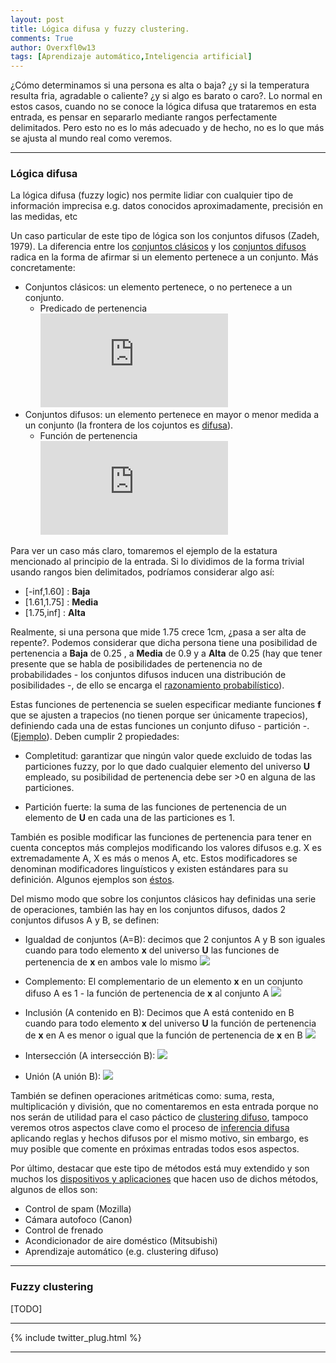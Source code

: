```yaml
---
layout: post
title: Lógica difusa y fuzzy clustering.
comments: True
author: Overxfl0w13
tags: [Aprendizaje automático,Inteligencia artificial]
---
```


¿Cómo determinamos si una persona es alta o baja? ¿y si la temperatura resulta fria, agradable o caliente? ¿y si algo es barato o caro?. Lo normal en estos casos, cuando no se conoce la lógica difusa que trataremos en esta entrada, es pensar en separarlo mediante rangos perfectamente delimitados. Pero esto no es lo más adecuado y de hecho, no es lo que más se ajusta al mundo real como veremos.

___

### Lógica difusa

La lógica difusa (fuzzy logic) nos permite lidiar con cualquier tipo de información imprecisa e.g. datos conocidos aproximadamente, precisión en las medidas, etc

Un caso particular de este tipo de lógica son los conjuntos difusos (Zadeh, 1979). 
La diferencia entre los [conjuntos clásicos](https://es.wikipedia.org/wiki/Conjunto) y los [conjuntos difusos](https://es.wikipedia.org/wiki/Conjunto_difuso) radica en la forma de afirmar si un elemento pertenece a un conjunto. Más concretamente:

* Conjuntos clásicos: un elemento pertenece, o no pertenece a un conjunto.
    * Predicado de pertenencia  ![](https://latex.codecogs.com/gif.latex?P%28x%29%3AU%5Crightarrow%20%5Cleft%20%5C%7B%200%2C1%20%5Cright%20%5C%7D)
* Conjuntos difusos: un elemento pertenece en mayor o menor medida a un conjunto (la frontera de los cojuntos es [difusa](https://i.gyazo.com/f62cf683e06d573f0e48b2a1cd089e0a.png)).
   * Función de pertenencia  ![](https://latex.codecogs.com/gif.latex?%5Cmu%20_%7BA%7D%3AU%5Crightarrow%20%5B0%2C1%5D)

Para ver un caso más claro, tomaremos el ejemplo de la estatura mencionado al principio de la entrada. Si lo dividimos de la forma trivial usando rangos bien delimitados, podríamos considerar algo así:

* [-inf,1.60]  : **Baja**
* [1.61,1.75] : **Media**
* [1.75,inf] : **Alta**

Realmente, si una persona que mide 1.75 crece 1cm, ¿pasa a ser alta de repente?. Podemos considerar que dicha persona tiene una posibilidad de pertenencia a **Baja** de 0.25 , a **Media** de 0.9 y a **Alta** de 0.25 (hay que tener presente que se habla de posibilidades de pertenencia no de probabilidades - los conjuntos difusos inducen una distribución de posibilidades -, de ello se encarga el [razonamiento probabilístico](https://ccc.inaoep.mx/~jagonzalez/AI/Sesion12_RazonamientoProbabilistico.pdf)). 

Estas funciones de pertenencia se suelen especificar mediante funciones **f** que se ajusten a trapecios (no tienen porque ser únicamente trapecios), definiendo cada una de estas funciones un conjunto difuso - partición -. ([Ejemplo](https://i.gyazo.com/c961a07b07d23d37079537d282c55a13.png)).
Deben cumplir 2 propiedades: 

* Completitud: garantizar que ningún valor quede excluido de todas las particiones fuzzy, por lo que dado cualquier elemento del universo **U** empleado, su posibilidad de pertenencia debe ser >0 en alguna de las particiones.

* Partición fuerte: la suma de las funciones de pertenencia de un elemento de **U** en cada una de las particiones es 1.

También es posible modificar las funciones de pertenencia para tener en cuenta conceptos más complejos modificando los valores difusos e.g. X es extremadamente A, X es más o menos A, etc. Estos modificadores se denominan modificadores linguísticos y existen estándares para su definición. Algunos ejemplos son [éstos](https://i.gyazo.com/2059ec8733b503452b6a12323c251203.png).

Del mismo modo que sobre los conjuntos clásicos hay definidas una serie de operaciones, también las hay en los conjuntos difusos, dados 2 conjuntos difusos A y B, se definen:

* Igualdad de conjuntos (A=B): decimos que 2 conjuntos A y B son iguales cuando para todo elemento **x** del universo **U** las funciones de pertenencia de **x** en ambos vale lo mismo ![](https://i.gyazo.com/2e66f0a8a5a494eaff16e92e2d97c7d2.png)

* Complemento: El complementario de un elemento **x** en un conjunto difuso A es 1 - la función de pertenencia de **x** al conjunto A  ![](https://i.gyazo.com/550c75653c1fb003ab9006f1bed7de6d.png)

* Inclusión (A contenido en B): Decimos que A está contenido en B cuando para todo elemento **x** del universo **U** la función de pertenencia de **x** en A es menor o igual que la función de pertenencia de **x** en B  ![](https://i.gyazo.com/342cae7269a1a990dfe27a1c18fe7ea2.png)

* Intersección (A intersección B): ![](https://i.gyazo.com/4128013c2e3da71ec1d30e6bcc9c837f.png)

* Unión (A unión B): ![](https://i.gyazo.com/479b2cb008bbd3c22b314af3e27df039.png)

También se definen operaciones aritméticas como: suma, resta, multiplicación y división, que no comentaremos en esta entrada porque no nos serán de utilidad para el caso páctico de [clustering difuso](https://es.wikipedia.org/wiki/Fuzzy_clustering), tampoco veremos otros aspectos clave como el proceso de [inferencia difusa](https://i.gyazo.com/69ed756e0cd1fa1278d0fdb11ebb3fd2.png) aplicando reglas y hechos difusos por el mismo motivo, sin embargo, es muy posible que comente en próximas entradas todos esos aspectos.

Por último, destacar que este tipo de métodos está muy extendido y son muchos los [dispositivos y aplicaciones](https://i.gyazo.com/a6941f428a90b7fdc918826383f13274.png) que hacen uso de dichos métodos, algunos de ellos son:

* Control de spam (Mozilla)
* Cámara autofoco (Canon)
* Control de frenado
* Acondicionador de aire doméstico (Mitsubishi)
* Aprendizaje automático (e.g. clustering difuso)

___

### Fuzzy clustering

[TODO]

___

{% include twitter_plug.html %}

___
